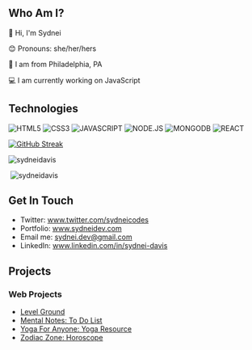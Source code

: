 ## Who Am I?
:wave: Hi, I'm Sydnei 

:blush: Pronouns: she/her/hers 

:round_pushpin: I am from Philadelphia, PA 

:computer: I am currently working on JavaScript 

## Technologies
![HTML5](https://img.shields.io/badge/HTML5-f06529?style=for-the-badge&logo=HTML5&logoColor=white)
![CSS3](https://img.shields.io/badge/CSS3-E31B5F?style=for-the-badge&logo=CSS3&logoColor=white) 
![JAVASCRIPT](https://img.shields.io/badge/JAVASCRIPT-F0DB4F?style=for-the-badge&logo=JAVASCRIPT&logoColor=white) 
![NODE.JS](https://img.shields.io/badge/NODE.JS-68A063?style=for-the-badge&logo=NODE.JS&logoColor=white) 
![MONGODB](https://img.shields.io/badge/MONGODB-E8E7D5?style=for-the-badge&logo=MONGODB&logoColor=white) 
![REACT](https://img.shields.io/badge/REACT-61DBFB?style=for-the-badge&logo=REACT&logoColor=white)  

[![GitHub Streak](https://streak-stats.demolab.com/?user=sydneicodes)](https://git.io/streak-stats) 

<p><img  src="https://github-readme-stats.vercel.app/api/top-langs?username=sydneicodes&show_icons=true&locale=en&layout=compact" alt="sydneidavis" /></p> 

<p>&nbsp;<img src="https://github-readme-stats.vercel.app/api?username=sydneicodes&show_icons=true&locale=en" alt="sydneidavis" /></p> 

## Get In Touch
- Twitter: www.twitter.com/sydneicodes
- Portfolio: www.sydneidev.com
- Email me: sydnei.dev@gmail.com
- LinkedIn: www.linkedin.com/in/sydnei-davis
## Projects
### Web Projects
- [Level Ground](https://level-ground-gym.netlify.app/)
- [Mental Notes: To Do List](https://mental-notes.netlify.app/)
- [Yoga For Anyone: Yoga Resource](https://yogaforanyone.netlify.app/)
- [Zodiac Zone: Horoscope](https://zodiaczone.netlify.app/)

